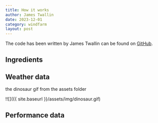 ```yaml
---
title: How it works
author: James Twallin
date: 2023-12-01
category: windfarm
layout: post
---
```


The code has been written by James Twallin can be found on [GitHub][1]. 

Ingredients
-------------

## Weather data

the dinosaur gif from the assets folder



!![]({{ site.baseurl }}/assets/img/dinosaur.gif)




## Performance data


[1]: https://github.com/JamesTwallin/BM_analysis
